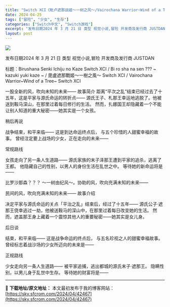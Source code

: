 ```yaml
---
title: "Switch XCI《毗卢遮那战姬～一树之风～/Vairochana Warrior~Wind of a Tree~》中文 6.3G"
date: 2024-04-25
tags: ["冒险", "少女", "生存"]
categories: ["Switch中文", "Switch游戏"]
excerpt: "发布日期2024 年 3 月 21 日 类型 视觉小说,冒险 开发商及发行商 JUSTDAN 标题：Birushana Senki Ichiju no Kaze Switch XCI / Bi ro sha na sen ??? ~ kazuki yuki kaze ~ / 毘盧遮那戰姬～一樹之風～&hellip;"
layout: post
---
```


<img class="aligncenter" src="https://sky.sfcrom.com/wp-content/uploads/2024/04/20240425140519-83857.jpeg" />

发布日期2024 年 3 月 21 日
类型 视觉小说,冒险
开发商及发行商 JUSTDAN

标题：Birushana Senki Ichiju no Kaze Switch XCI / Bi ro sha na sen ??? ~ kazuki yuki kaze ~ / 毘盧遮那戰姬～一樹之風～ Switch XCI / Vairochana Warrior~Wind of a Tree~ Switch XCI

一股全新的风，吹向未知的未来——
故事简介
距离“平次之乱”结束已经过去了十五年，这是平家与源氏命运的转折点——
源氏王子、札那王幸运地逃脱了。他被送到鞍马深山，在那里过着每日修行的生活。
然而，扎娜国王却隐藏着一个不能让别人知道的重大秘密——她其实是一个女孩。

稍后再说

战争结束，和平来临——
这是到达命运终点后，
与五个珍惜的人甜蜜幸福的故事。
曾经注定要上战场的少女，正在走向的未来——

常规路线

女孩走向了另一条人生道路——
源氏家族的末子泽那王遭到平家的追杀，逃离了王都。
他隐藏自己的性别，以男人的身份生活在乱世之中。
等待她的新命运将是——

比罗沙那森？？？ 〜一树由纪风〜。协助的风，吹向充满未知的未来——

民间的风，吹向充满未知的未来——
故事介绍

决定平家与源氏命运的关点「平治之乱」结束后，经过了十五年——
源氏公子·遮那王侥幸逃过一劫，他被送鞍马的深山中，在那里过着每日改变她的生活。
然而，遮盖那王身上藏着一个震惊其他人的重要秘密——她其实是女儿身。

后日谈

结束，和平来临——
这是战争命运的终点后，
与五名珍视之人的甜蜜幸福故事。
曾经标志着战沙场的少女所迈向的未来是——

正规路线

少女走向另一条人生道路——
被平家追捕，逃出都城的源氏末子·遮那王。
隐瞒性别，以男儿身于乱世中生存。
等待她的财富将是——

---
📖 **下载地址/原文地址：** 本文最初发布于我的博客网站：[https://sky.sfcrom.com/2024/04/42467](https://sky.sfcrom.com/2024/04/42467)
